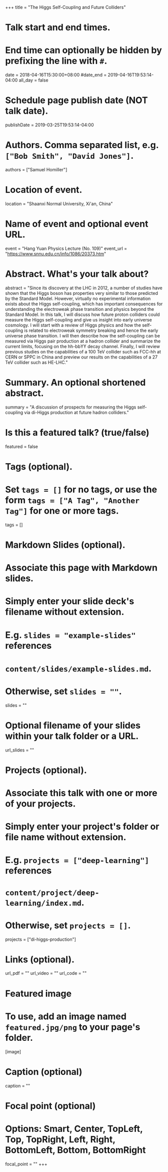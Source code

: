 +++
title = "The Higgs Self-Coupling and Future Colliders"

# Talk start and end times.
#   End time can optionally be hidden by prefixing the line with `#`.
date = 2018-04-16T15:30:00+08:00
#date_end = 2019-04-16T19:53:14-04:00
all_day = false

# Schedule page publish date (NOT talk date).
publishDate = 2019-03-25T19:53:14-04:00

# Authors. Comma separated list, e.g. `["Bob Smith", "David Jones"]`.
authors = ["Samuel Homiller"]

# Location of event.
location = "Shaanxi Normal University, Xi'an, China"

# Name of event and optional event URL.
event = "Hang Yuan Physics Lecture (No. 109)"
event_url = "https://www.snnu.edu.cn/info/1086/20373.htm"

# Abstract. What's your talk about?
abstract = "Since its discovery at the LHC in 2012, a number of studies have shown that the Higgs boson has properties very similar to those predicted by the Standard Model. However, virtually no experimental information exists about the Higgs self-coupling, which has important consequences for understanding the electroweak phase transition and physics beyond the Standard Model. In this talk, I will discuss how future proton colliders could measure the Higgs self-coupling and give us insight into early universe cosmology. I will start with a review of Higgs physics and how the self-coupling is related to electroweak symmetry breaking and hence the early universe phase transition. I will then describe how the self-coupling can be measured via Higgs pair production at a hadron collider and summarize the current limits, focusing on the hh-bbϒϒ decay channel. Finally, I will review previous studies on the capabilities of a 100 TeV collider such as FCC-hh at CERN or SPPC in China and preview our results on the capabilities of a 27 TeV collider such as HE-LHC."

# Summary. An optional shortened abstract.
summary = "A discussion of prospects for measuring the Higgs self-coupling via di-Higgs production at future hadron colliders."

# Is this a featured talk? (true/false)
featured = false

# Tags (optional).
#   Set `tags = []` for no tags, or use the form `tags = ["A Tag", "Another Tag"]` for one or more tags.
tags = []

# Markdown Slides (optional).
#   Associate this page with Markdown slides.
#   Simply enter your slide deck's filename without extension.
#   E.g. `slides = "example-slides"` references
#   `content/slides/example-slides.md`.
#   Otherwise, set `slides = ""`.
slides = ""

# Optional filename of your slides within your talk folder or a URL.
url_slides = ""

# Projects (optional).
#   Associate this talk with one or more of your projects.
#   Simply enter your project's folder or file name without extension.
#   E.g. `projects = ["deep-learning"]` references
#   `content/project/deep-learning/index.md`.
#   Otherwise, set `projects = []`.
projects = ["di-higgs-production"]

# Links (optional).
url_pdf = ""
url_video = ""
url_code = ""

# Featured image
# To use, add an image named `featured.jpg/png` to your page's folder.
[image]
  # Caption (optional)
  caption = ""

  # Focal point (optional)
  # Options: Smart, Center, TopLeft, Top, TopRight, Left, Right, BottomLeft, Bottom, BottomRight
  focal_point = ""
+++

